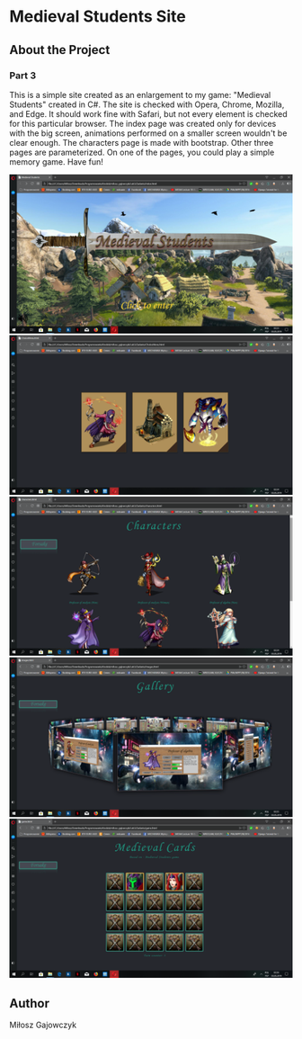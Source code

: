 # Medieval Students Site

## About the Project

### Part 3
This is a simple site created as an enlargement to my game: 
"Medieval Students" created in C#. The site is checked with 
Opera, Chrome, Mozilla, and Edge. It should work fine with Safari,
but not every element is checked for this particular browser. 
The index page was created only for devices with the big screen, 
animations performed on a smaller screen wouldn't be clear enough. 
The characters page is made with bootstrap. Other three pages 
are parameterized. On one of the pages, 
you could play a simple memory game. Have fun!

![Screenshot](screeny/s1.png)
![Screenshot](screeny/s2.png)
![Screenshot](screeny/s3.png)
![Screenshot](screeny/s4.png)
![Screenshot](screeny/s5.png)


## Author
Miłosz Gajowczyk




